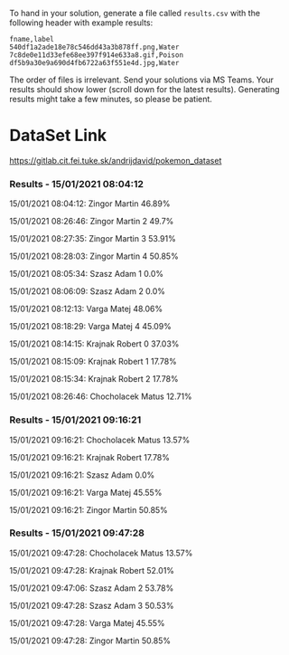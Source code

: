 To hand in your solution, generate a file called `results.csv` with the following header with example results:

```
fname,label
540df1a2ade18e78c546dd43a3b878ff.png,Water
7c8de0e11d33efe68ee397f914e633a8.gif,Poison
df5b9a30e9a690d4fb6722a63f551e4d.jpg,Water
```

The order of files is irrelevant. Send your solutions via MS Teams. Your results should show lower (scroll down for the latest results). Generating results might take a few minutes, so please be patient.

# DataSet Link

https://gitlab.cit.fei.tuke.sk/andrijdavid/pokemon_dataset


### Results - 15/01/2021 08:04:12
15/01/2021 08:04:12: Zingor Martin 46.89%

15/01/2021 08:26:46: Zingor Martin 2 49.7% 
 
15/01/2021 08:27:35: Zingor Martin 3 53.91% 
 
15/01/2021 08:28:03: Zingor Martin 4 50.85% 

15/01/2021 08:05:34: Szasz Adam 1 0.0% 

15/01/2021 08:06:09: Szasz Adam 2 0.0% 
 
15/01/2021 08:12:13: Varga Matej 48.06% 

15/01/2021 08:18:29: Varga Matej 4 45.09% 

15/01/2021 08:14:15: Krajnak Robert 0 37.03% 

15/01/2021 08:15:09: Krajnak Robert 1 17.78% 

15/01/2021 08:15:34: Krajnak Robert 2 17.78% 

15/01/2021 08:26:46: Chocholacek Matus 12.71% 


### Results - 15/01/2021 09:16:21
 
15/01/2021 09:16:21: Chocholacek Matus 13.57% 
 
15/01/2021 09:16:21: Krajnak Robert 17.78% 
 
15/01/2021 09:16:21: Szasz Adam 0.0% 
 
15/01/2021 09:16:21: Varga Matej 45.55% 
 
15/01/2021 09:16:21: Zingor Martin 50.85% 


### Results - 15/01/2021 09:47:28
 
15/01/2021 09:47:28: Chocholacek Matus 13.57% 
 
15/01/2021 09:47:28: Krajnak Robert 52.01% 
 
15/01/2021 09:47:06: Szasz Adam 2 53.78% 
 
15/01/2021 09:47:28: Szasz Adam 3 50.53% 
 
15/01/2021 09:47:28: Varga Matej 45.55% 
 
15/01/2021 09:47:28: Zingor Martin 50.85% 